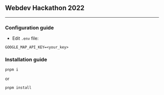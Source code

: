 ## Webdev Hackathon 2022
---
### Configuration guide

- Edit ```.env``` file:

```
GOOGLE_MAP_API_KEY=<your_key>
```

### Installation guide

```
pnpm i
```
or
```
pnpm install
```